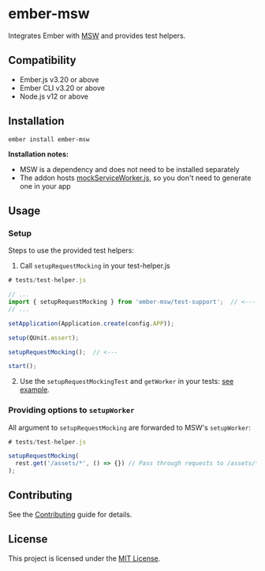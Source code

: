 ember-msw
==============================================================================

Integrates Ember with [MSW](https://mswjs.io/) and provides test helpers.


Compatibility
------------------------------------------------------------------------------

* Ember.js v3.20 or above
* Ember CLI v3.20 or above
* Node.js v12 or above


Installation
------------------------------------------------------------------------------

```
ember install ember-msw
```

**Installation notes:**

- MSW is a dependency and does not need to be installed separately
- The addon hosts [mockServiceWorker.js](https://github.com/visiblevc/ember-msw/blob/main/public/mockServiceWorker.js), so you don't need to generate one in your app

Usage
------------------------------------------------------------------------------

### Setup

Steps to use the provided test helpers:

1. Call `setupRequestMocking` in your test-helper.js

```js
# tests/test-helper.js

// ...
import { setupRequestMocking } from 'ember-msw/test-support';  // <---
// ...

setApplication(Application.create(config.APP));

setup(QUnit.assert);

setupRequestMocking();  // <---

start();
```

2. Use the `setupRequestMockingTest` and `getWorker` in your tests: [see example](https://github.com/visiblevc/ember-msw/blob/main/tests/acceptance/rest-test.js).

### Providing options to `setupWorker`

All argument to `setupRequestMocking` are forwarded to MSW's `setupWorker`:

```js
# tests/test-helper.js

setupRequestMocking(
  rest.get('/assets/*', () => {}) // Pass through requests to /assets/*
);
```

Contributing
------------------------------------------------------------------------------

See the [Contributing](CONTRIBUTING.md) guide for details.


License
------------------------------------------------------------------------------

This project is licensed under the [MIT License](LICENSE.md).
